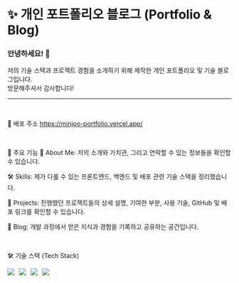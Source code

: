 # ✨ 개인 포트폴리오 블로그 (Portfolio & Blog)


### 안녕하세요! 👋
저의 기술 스택과 프로젝트 경험을 소개하기 위해 제작한 개인 포트폴리오 및 기술 블로그입니다.  
방문해주셔서 감사합니다!

---

<br />

🔗 배포 주소
https://minjoo-portfolio.vercel.app/

<br />

🚀 주요 기능
👤 About Me: 저의 소개와 가치관, 그리고 연락할 수 있는 정보들을 확인할 수 있습니다.

🛠️ Skills: 제가 다룰 수 있는 프론트엔드, 백엔드 및 배포 관련 기술 스택을 정리했습니다.

📂 Projects: 진행했던 프로젝트들의 상세 설명, 기여한 부분, 사용 기술, GitHub 및 배포 링크를 확인할 수 있습니다.

📝 Blog: 개발 과정에서 얻은 지식과 경험을 기록하고 공유하는 공간입니다.

<br />

🛠️ 기술 스택 (Tech Stack)
<div align="center" style="display: flex; flex-direction: row; gap: 10px;">
  <img src="https://img.shields.io/badge/React-61DAFB?style=for-the-badge&logo=react&logoColor=black" />
  <img src="https://img.shields.io/badge/Next.js-000000?style=for-the-badge&logo=nextdotjs&logoColor=white" />
  <img src="https://img.shields.io/badge/TypeScript-3178C6?style=for-the-badge&logo=typescript&logoColor=white" />
  <img src="https://img.shields.io/badge/Tailwind_CSS-38B2AC?style=for-the-badge&logo=tailwind-css&logoColor=white" />
</div>


<br />

